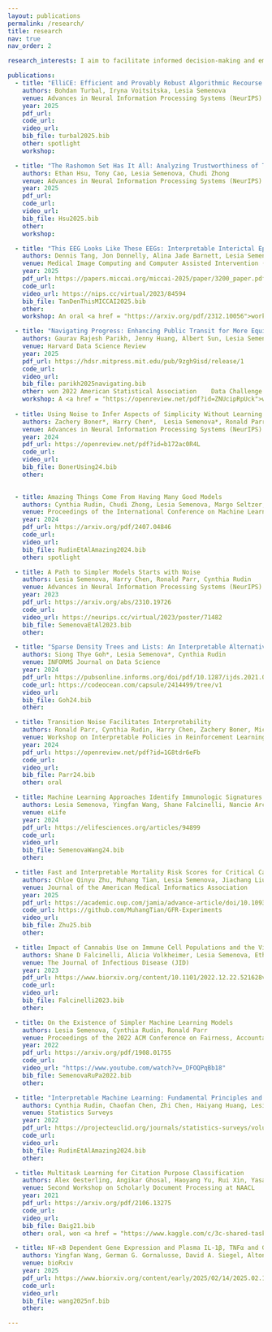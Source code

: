 ```yaml
---
layout: publications
permalink: /research/
title: research
nav: true
nav_order: 2

research_interests: I aim to facilitate informed decision-making and empower machine learning practitioners, data scientists and policymakers with the tools needed to learn from data effectively, emphasizing interpretability, robustness, and trustworthiness. My goals are both to provide theoretical foundations that explain common phenomena observed in the data (especially for interpretable ML) and to design practical tools for reliable and trustworthy AI. The applications of my work are typically in high-stakes decision domains such as healthcare, finance, criminal justice, and governance.<br><br> In my recent research, I have established a  theoretical foundation that explains when and why accurate interpretable/simple models exist. To do so, I leveraged the Rashomon effect, which is the phenomenon when multiple models perform equally well, and proposed the first effort in quantifying the Rashomon effect. Turns out that when the measure of the Rashomon effect is large, well-performing simpler models are more likely to exist.

publications:
  - title: "ElliCE: Efficient and Provably Robust Algorithmic Recourse via the Rashomon Sets"
    authors: Bohdan Turbal, Iryna Voitsitska, Lesia Semenova 
    venue: Advances in Neural Information Processing Systems (NeurIPS)
    year: 2025
    pdf_url: 
    code_url:
    video_url: 
    bib_file: turbal2025.bib
    other: spotlight
    workshop:

  - title: "The Rashomon Set Has It All: Analyzing Trustworthiness of Trees under Multiplicity"
    authors: Ethan Hsu, Tony Cao, Lesia Semenova, Chudi Zhong
    venue: Advances in Neural Information Processing Systems (NeurIPS)
    year: 2025
    pdf_url: 
    code_url:
    video_url: 
    bib_file: Hsu2025.bib
    other: 
    workshop: 

  - title: "This EEG Looks Like These EEGs: Interpretable Interictal Epileptiform Discharge Detection With ProtoEEG-kNN"
    authors: Dennis Tang, Jon Donnelly, Alina Jade Barnett, Lesia Semenova, Jin Jing, Peter Hadar, Ioannis Karakis, Olga Selioutski, Kehan Zhao, M. Brandon Westover, Cynthia Rudin
    venue: Medical Image Computing and Computer Assisted Intervention (MICCAI) 
    year: 2025
    pdf_url: https://papers.miccai.org/miccai-2025/paper/3200_paper.pdf
    code_url:
    video_url: https://nips.cc/virtual/2023/84594
    bib_file: TanDenThisMICCAI2025.bib
    other: 
    workshop: An oral <a href = "https://arxiv.org/pdf/2312.10056">workshop version</a> appeared at Medical Imaging meets NeurIPS Workshop

  - title: "Navigating Progress: Enhancing Public Transit for More Equitable Communities via Interpretable Causal Inference"
    authors: Gaurav Rajesh Parikh, Jenny Huang, Albert Sun, Lesia Semenova, Cynthia Rudin
    venue: Harvard Data Science Review
    year: 2025
    pdf_url: https://hdsr.mitpress.mit.edu/pub/9zgh9isd/release/1
    code_url:
    video_url:
    bib_file: parikh2025navigating.bib
    other: won 2022	American Statistical Association	Data Challenge Expo	Student	Competition.
    workshop: A <a href = "https://openreview.net/pdf?id=ZNUcipRpUck">workshop version</a> appeared at NeurIPS 2022 Workshop on Causality for Real-world Impact
    
  - title: Using Noise to Infer Aspects of Simplicity Without Learning
    authors: Zachery Boner*, Harry Chen*,  Lesia Semenova*, Ronald Parr, Cynthia Rudin
    venue: Advances in Neural Information Processing Systems (NeurIPS)
    year: 2024
    pdf_url: https://openreview.net/pdf?id=b172ac0R4L
    code_url:
    video_url:
    bib_file: BonerUsing24.bib
    other: 

    
  - title: Amazing Things Come From Having Many Good Models
    authors: Cynthia Rudin, Chudi Zhong, Lesia Semenova, Margo Seltzer, Ronald Parr, Jiachang Liu, Srikar Katta, Jon Donnelly, Harry Chen, Zachery Boner
    venue: Proceedings of the International Conference on Machine Learning (ICML)
    year: 2024
    pdf_url: https://arxiv.org/pdf/2407.04846
    code_url:
    video_url:
    bib_file: RudinEtAlAmazing2024.bib
    other: spotlight

  - title: A Path to Simpler Models Starts with Noise
    authors: Lesia Semenova, Harry Chen, Ronald Parr, Cynthia Rudin
    venue: Advances in Neural Information Processing Systems (NeurIPS)
    year: 2023
    pdf_url: https://arxiv.org/abs/2310.19726
    code_url:
    video_url: https://neurips.cc/virtual/2023/poster/71482
    bib_file: SemenovaEtAl2023.bib
    other:

  - title: "Sparse Density Trees and Lists: An Interpretable Alternative to High-dimensional Histograms"
    authors: Siong Thye Goh*, Lesia Semenova*, Cynthia Rudin
    venue: INFORMS Journal on Data Science
    year: 2024
    pdf_url: https://pubsonline.informs.org/doi/pdf/10.1287/ijds.2021.0001
    code_url: https://codeocean.com/capsule/2414499/tree/v1
    video_url:
    bib_file: Goh24.bib
    other:

  - title: Transition Noise Facilitates Interpretability
    authors: Ronald Parr, Cynthia Rudin, Harry Chen, Zachery Boner, Michal Moshkovitz, Lesia Semenova
    venue: Workshop on Interpretable Policies in Reinforcement Learning@ RLC-2024
    year: 2024
    pdf_url: https://openreview.net/pdf?id=1G8tdr6eFb
    code_url:
    video_url:
    bib_file: Parr24.bib
    other: oral

  - title: Machine Learning Approaches Identify Immunologic Signatures of Total and Intact HIV DNA during Long-term Antiretroviral Therapy
    authors: Lesia Semenova, Yingfan Wang, Shane Falcinelli, Nancie Archin, Alicia D Cooper-Volkheimer, David M Margolis, Nilu Goonetilleke, David M Murdoch, Cynthia D Rudin, Edward P Browne
    venue: eLife
    year: 2024
    pdf_url: https://elifesciences.org/articles/94899
    code_url:
    video_url:
    bib_file: SemenovaWang24.bib
    other:

  - title: Fast and Interpretable Mortality Risk Scores for Critical Care Patients
    authors: Chloe Qinyu Zhu, Muhang Tian, Lesia Semenova, Jiachang Liu, Jack Xu, Joseph Scarpa, Cynthia Rudin
    venue: Journal of the American Medical Informatics Association
    year: 2025
    pdf_url: https://academic.oup.com/jamia/advance-article/doi/10.1093/jamia/ocae318/7985531?utm_source=authortollfreelink&utm_campaign=jamia&utm_medium=email&guestAccessKey=f55f4ee9-adb8-4d0e-9588-c5c40858c4f8
    code_url: https://github.com/MuhangTian/GFR-Experiments
    video_url:
    bib_file: Zhu25.bib
    other:

  - title: Impact of Cannabis Use on Immune Cell Populations and the Viral Reservoir in People With HIV on Suppressive Antiretroviral Therapy
    authors: Shane D Falcinelli, Alicia Volkheimer, Lesia Semenova, Ethan Wu, Alexander Richardson, Manickam Ashokkumar, David M Margolis, Nancie M Archin, Cynthia D Rudin, David Murdoch, Edward P Browne
    venue: The Journal of Infectious Disease (JID)
    year: 2023
    pdf_url: https://www.biorxiv.org/content/10.1101/2022.12.22.521628v1.full.pdf
    code_url:
    video_url:
    bib_file: Falcinelli2023.bib
    other:

  - title: On the Existence of Simpler Machine Learning Models
    authors: Lesia Semenova, Cynthia Rudin, Ronald Parr
    venue: Proceedings of the 2022 ACM Conference on Fairness, Accountability, and Transparency (FAccT)
    year: 2022
    pdf_url: https://arxiv.org/pdf/1908.01755
    code_url:
    video_url: "https://www.youtube.com/watch?v=_DFOQPqBb18"
    bib_file: SemenovaRuPa2022.bib
    other:

  - title: "Interpretable Machine Learning: Fundamental Principles and 10 Grand Challenges"
    authors: Cynthia Rudin, Chaofan Chen, Zhi Chen, Haiyang Huang, Lesia Semenova, Chudi Zhong
    venue: Statistics Surveys
    year: 2022
    pdf_url: https://projecteuclid.org/journals/statistics-surveys/volume-16/issue-none/Interpretable-machine-learning-Fundamental-principles-and-10-grand-challenges/10.1214/21-SS133.full
    code_url:
    video_url:
    bib_file: RudinEtAlAmazing2024.bib
    other:

  - title: Multitask Learning for Citation Purpose Classification
    authors: Alex Oesterling, Angikar Ghosal, Haoyang Yu, Rui Xin, Yasa Baig, Lesia Semenova, Cynthia Rudin
    venue: Second Workshop on Scholarly Document Processing at NAACL
    year: 2021
    pdf_url: https://arxiv.org/pdf/2106.13275
    code_url:
    video_url:
    bib_file: Baig21.bib
    other: oral, won <a href = "https://www.kaggle.com/c/3c-shared-task-purpose-v2/leaderboard">third place</a> in the 3C Shared Task Competition

  - title: NF-κB Dependent Gene Expression and Plasma IL-1β, TNFα and GCSF Drive Transcriptomic Diversity and CD4:CD8 Ratio in People with HIV on ART
    authors: Yingfan Wang, German G. Gornalusse, David A. Siegel, Alton Barbehenn, Rebecca Hoh, Jeffrey Martin, Frederick Hecht, Christopher Pilcher, Lesia Semenova, David M Murdoch, David M Margolis, Claire N. Levy, Keith R. Jerome, Cynthia D Rudin, Florian Hladik, Steven G. Deeks, Sulggi A. Lee, Edward P Browne
    venue: bioRxiv
    year: 2025
    pdf_url: https://www.biorxiv.org/content/early/2025/02/14/2025.02.14.638232.full.pdf
    code_url:
    video_url:
    bib_file: wang2025nf.bib
    other:

---
```


<!--
- title: "Moving towards a more equal world, one ride at a time: Studying Public Transportation Initiatives using interpretable causal inference"
    authors: Gaurav Rajesh Parikh, Albert Sun, Jenny Huang, Lesia Semenova, Cynthia Rudin
    venue: NeurIPS 2022 Workshop on Causality for Real-world Impact
    year: 2022
    pdf_url: https://openreview.net/pdf?id=ZNUcipRpUck
    code_url:
    video_url:
    bib_file: Parikh22.bib
    other: won 2022	American Statistical Association	Data Challenge Expo	Student	Competition


  - title: "ProtoEEGNet: An Interpretable Approach for Detecting Interictal Epileptiform Discharges"
    authors: Dennis Tang, Frank Willard, Ronan Tegerdine, Luke Triplett, Jon Donnelly, Luke Moffett, Lesia Semenova, Alina Jade Barnett, Jin Jing, Cynthia Rudin, Brandon Westover
    venue: Medical Imaging meets NeurIPS Workshop
    year: 2023
    pdf_url: https://arxiv.org/pdf/2312.10056
    code_url:
    video_url: https://nips.cc/virtual/2023/84594
    bib_file: Tang23.bib
    other: oral
    
-->

<!-- ---
layout: page
permalink: /research/
title: research
#description: Materials for courses you taught. Replace this text with your description.
nav: true
nav_order: 2
---

In my research I am interested in ....


<div class="publications">

{% bibliography %}

</div># -->
